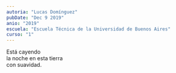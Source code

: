 ```yaml
---
autoria: "Lucas Domínguez"
pubDate: "Dec 9 2019"
anio: "2019"
escuela: "Escuela Técnica de la Universidad de Buenos Aires"
curso: "1"
---
```


Está cayendo\
la noche en esta tierra\
con suavidad.
